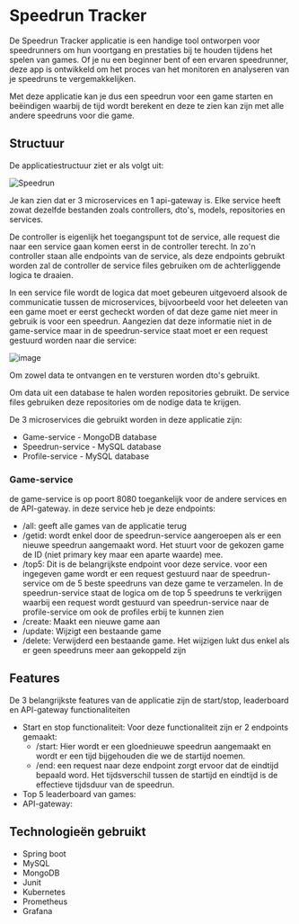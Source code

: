 # Speedrun Tracker
De Speedrun Tracker applicatie is een handige tool ontworpen voor speedrunners om hun voortgang en prestaties bij te houden tijdens het spelen van games. Of je nu een beginner bent of een ervaren speedrunner, deze app is ontwikkeld om het proces van het monitoren en analyseren van je speedruns te vergemakkelijken.

Met deze applicatie kan je dus een speedrun voor een game starten en beëindigen waarbij de tijd wordt berekent en deze te zien kan zijn met alle andere speedruns voor die game.
## Structuur
De applicatiestructuur ziet er als volgt uit:

![Speedrun](https://github.com/MichielDausy/EnterpriseDevExp/assets/91216885/ddce5ac4-3035-443f-9b37-eceb346a4e87)

Je kan zien dat er 3 microservices en 1 api-gateway is.
Elke service heeft zowat dezelfde bestanden zoals controllers, dto's, models, repositories en services.

De controller is eigenlijk het toegangspunt tot de service, alle request die naar een service gaan komen eerst in de controller terecht. In zo'n controller staan alle endpoints van de service, als deze endpoints gebruikt worden zal de controller de service files gebruiken om de achterliggende logica te draaien.


In een service file wordt de logica dat moet gebeuren uitgevoerd alsook de communicatie tussen de microservices, bijvoorbeeld voor het deleeten van een game moet er eerst gecheckt worden of dat deze game niet meer in gebruik is voor een speedrun. Aangezien dat deze informatie niet in de game-service maar in de speedrun-service staat moet er een request gestuurd worden naar die service:

![image](https://github.com/MichielDausy/EnterpriseDevExp/assets/91216885/8c450b16-0640-4ff1-b4db-45bd071d94fa)

Om zowel data te ontvangen en te versturen worden dto's gebruikt.

Om data uit een database te halen worden repositories gebruikt. De service files gebruiken deze repositories om de nodige data te krijgen.

De 3 microservices die gebruikt worden in deze applicatie zijn:
- Game-service - MongoDB database
- Speedrun-service - MySQL database
- Profile-service - MySQL database
### Game-service
de game-service is op poort 8080 toegankelijk voor de andere services en de API-gateway. in deze service heb je deze endpoints:
- /all: geeft alle games van de applicatie terug 
- /getid: wordt enkel door de speedrun-service aangeroepen als er een nieuwe speedrun aangemaakt word. Het stuurt voor de gekozen game de ID (niet primary key maar een aparte waarde) mee.
- /top5: Dit is de belangrijkste endpoint voor deze service. voor een ingegeven game wordt er een request gestuurd naar de speedrun-service om de 5 beste speedruns van deze game te verzamelen. In de speedrun-service staat de logica om de top 5 speedruns te verkrijgen waarbij een request wordt gestuurd van speedrun-service naar de profile-service om ook de profiles erbij te kunnen zien
- /create: Maakt een nieuwe game aan
- /update: Wijzigt een bestaande game
- /delete: Verwijderd een bestaande game. Het wijzigen lukt dus enkel als er geen speedruns meer aan gekoppeld zijn
## Features
De 3 belangrijkste features van de applicatie zijn de start/stop, leaderboard en API-gateway functionaliteiten
- Start en stop functionaliteit: Voor deze functionaliteit zijn er 2 endpoints gemaakt:
  - /start: Hier wordt er een gloednieuwe speedrun aangemaakt en wordt er een tijd bijgehouden die we de startijd noemen.
  - /end: een request naar deze endpoint zorgt ervoor dat de eindtijd bepaald word. Het tijdsverschil tussen de startijd en eindtijd is de effectieve tijdsduur van de speedrun.
- Top 5 leaderboard van games:
- API-gateway: 
## Technologieën gebruikt
- Spring boot
- MySQL
- MongoDB
- Junit
- Kubernetes
- Prometheus
- Grafana
